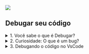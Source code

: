 ![](./assets/hd-header.png)

## Debugar seu código

<details>
  <summary>1. Você sabe o que é Debugar?</summary>

  - Debugar é o processo de localizar erros ou verificar se o código está funcionando corretamente.

  - Mas também pode ser usado para entender a lógica implementada por outro desenvolvedor.

</details>

<details>
  <summary>2. Curiosidade: O que é um bug?</summary>

  - `Bug` é um erro que ocorre durante o desenvolvimento de um software. 
  - `Debugar` é desfazer este erro.
</details>

<details>
  <summary>3. Debugando o código no VsCode</summary>

  - Passo 1: Ao passar o mouse antes da numeração da linha, perceba que vai ficar vermelho, essa indicação serve para informar o ponto de interrupção que desejo começar a debugar.
  
  ![](./assets/01.png)

  - Passo 2: Ao clicar no ponto vermleho, a linha ficará marcada, indicando que a execução será interrompida e você poderá ver o que está acontecendo quando estiver debugando.

  ![](./assets/02.png)

  - Passo 3: No menu vertical do VsCode, escolhe a opção `Executar e Depurar`

  ![](./assets/03.png)

  - Passo 4: Irá abrir uma janela com três opções, você irá clicar na primeira opção `Executar e Depurar`. 

  ![](./assets/04.png)

  - Passo 5: 
    - Você poderá utilizar os botões de controle para sair debugando o seu código
    - A janela do lado esquedo, serve para acompanhar as modificações acontencendo no momento da execução.

  ![](./assets/05.png)

  
</details>
